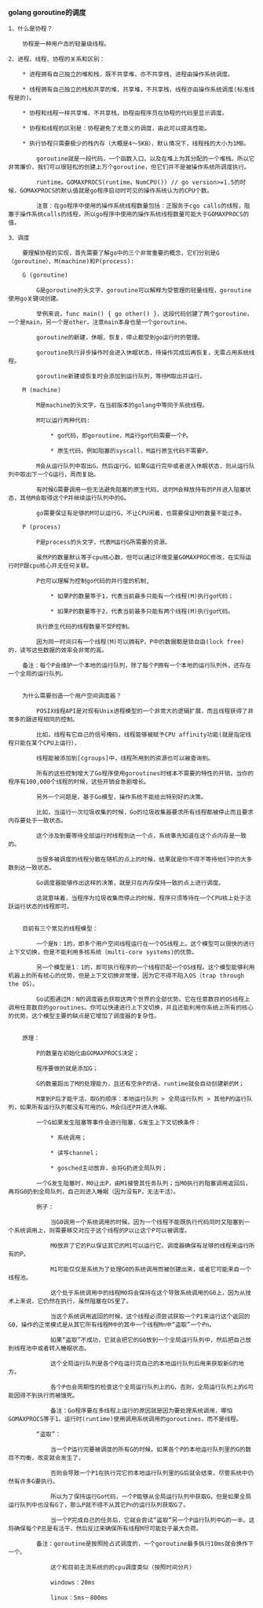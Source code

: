 **golang goroutine的调度**

    1、什么是协程？
    
        协程是一种用户态的轻量级线程。
    
    2、进程、线程、协程的关系和区别：
    
        * 进程拥有自己独立的堆和栈，既不共享堆，亦不共享栈，进程由操作系统调度。
        
        * 线程拥有自己独立的栈和共享的堆，共享堆，不共享栈，线程亦由操作系统调度(标准线程是的)。
        
        * 协程和线程一样共享堆，不共享栈，协程由程序员在协程的代码里显示调度。
        
        * 协程和线程的区别是：协程避免了无意义的调度，由此可以提高性能。
        
        * 执行协程只需要极少的栈内存（大概是4～5KB），默认情况下，线程栈的大小为1MB。
            
            goroutine就是一段代码，一个函数入口，以及在堆上为其分配的一个堆栈。所以它非常廉价，我们可以很轻松的创建上万个goroutine，但它们并不是被操作系统所调度执行。
            
            runtime。GOMAXPROCS(runtime。NumCPU()) // go version>=1.5的时候，GOMAXPROCS的默认值就是go程序启动时可见的操作系统认为的CPU个数。
            
            注意：在go程序中使用的操作系统线程数量包括：正服务于cgo calls的线程，阻塞于操作系统calls的线程，所以go程序中使用的操作系统线程数量可能大于GOMAXPROCS的值。
            
    3、调度
    
        要理解协程的实现，首先需要了解go中的三个非常重要的概念，它们分别是G（goroutine）、M(machine)和P(process):
        
        G (goroutine)
        
            G是goroutine的头文字，goroutine可以解释为受管理的轻量线程，goroutine使用go关键词创建。
            
            举例来说，func main() { go other() }，这段代码创建了两个goroutine，一个是main，另一个是other，注意main本身也是一个goroutine。
            
            goroutine的新建，休眠，恢复，停止都受到go运行时的管理。
            
            goroutine执行异步操作时会进入休眠状态，待操作完成后再恢复，无需占用系统线程。
            
            goroutine新建或恢复时会添加到运行队列，等待M取出并运行。
       
        M (machine)
        
            M是machine的头文字，在当前版本的golang中等同于系统线程。
            
            M可以运行两种代码:
            
                * go代码，即goroutine，M运行go代码需要一个P。
                
                * 原生代码，例如阻塞的syscall，M运行原生代码不需要P。
            
            M会从运行队列中取出G，然后运行G，如果G运行完毕或者进入休眠状态，则从运行队列中取出下一个G运行，周而复始。
            
            有时候G需要调用一些无法避免阻塞的原生代码，这时M会释放持有的P并进入阻塞状态，其他M会取得这个P并继续运行队列中的G。
            
            go需要保证有足够的M可以运行G，不让CPU闲着，也需要保证M的数量不能过多。
        
        P (process)
        
            P是process的头文字，代表M运行G所需要的资源。
                       
            虽然P的数量默认等于cpu核心数，但可以通过环境变量GOMAXPROC修改，在实际运行时P跟cpu核心并无任何关联。       
            
            P也可以理解为控制go代码的并行度的机制,
            
                * 如果P的数量等于1，代表当前最多只能有一个线程(M)执行go代码；
                
                * 如果P的数量等于2，代表当前最多只能有两个线程(M)执行go代码。
                
            执行原生代码的线程数量不受P控制。
            
            因为同一时间只有一个线程(M)可以拥有P，P中的数据都是锁自由(lock free)的，读写这些数据的效率会非常的高。
            
        备注：每个P会维护一个本地的运行队列，除了每个P拥有一个本地的运行队列外，还存在一个全局的运行队列。
        
        
        为什么需要创造一个用户空间调度器？
        
            POSIX线程API是对现有Unix进程模型的一个非常大的逻辑扩展，而且线程获得了非常多的跟进程相同的控制。
            
            比如，线程有它自己的信号掩码，线程能够被赋予CPU affinity功能(就是指定线程只能在某个CPU上运行），
            
            线程能被添加到[cgroups]中，线程所用到的资源也可以被查询到。
            
            所有的这些控制增大了Go程序使用goroutines时根本不需要的特性的开销，当你的程序有100,000个线程的时候，这些开销会急剧增长。
            
            另外一个问题是，基于Go模型，操作系统不能给出特别好的决策。
            
            比如，当运行一次垃圾收集的时候，Go的垃圾收集器要求所有线程都被停止而且要求内存要处于一致状态。
            
            这个涉及到要等待全部运行时线程到达一个点，系统事先知道在这个点内存是一致的。
            
            当很多被调度的线程分散在随机的点上的时候，结果就是你不得不等待他们中的大多数到达一致状态。
            
            Go调度器能够作出这样的决策，就是只在内存保持一致的点上进行调度。
            
            这就意味着，当程序为垃圾收集而停止的时候，程序只须等待在一个CPU核上处于活跃运行状态的线程即可。
            
        
        目前有三个常见的线程模型：
        
            一个是N：1的，即多个用户空间线程运行在一个OS线程上。这个模型可以很快的进行上下文切换，但是不能利用多核系统（multi-core systems)的优势。
            
            另一个模型是1：1的，即可执行程序的一个线程匹配一个OS线程。这个模型能够利用机器上的所有核心的优势，但是上下文切换非常慢，因为它不得不陷入OS（trap through the OS）。
            
            Go试图通过M：N的调度器去获取这两个世界的全部优势。它在任意数目的OS线程上调用任意数目的goroutines。你可以快速进行上下文切换，并且还能利用你系统上所有的核心的优势。这个模型主要的缺点是它增加了调度器的复杂性。
        
        
        原理：
        
            P的数量在初始化由GOMAXPROCS决定；
            
            程序要做的就是添加G；
            
            G的数量超出了M的处理能力，且还有空余P的话，runtime就会自动创建新的M；
            
            M拿到P后才能干活，取G的顺序：本地运行队列 > 全局运行队列 > 其他P的运行队列，如果所有运行队列都没有可用的G，M会归还P并进入休眠。
            
            一个G如果发生阻塞等事件会进行阻塞，G发生上下文切换条件：
                                              
                * 系统调用；
                
                * 读写channel；
                
                * gosched主动放弃，会将G扔进全局队列；
            
            一个G发生阻塞时，M0让出P，由M1接管其任务队列；当M0执行的阻塞调用返回后，再将G0扔到全局队列，自己则进入睡眠（因为没有P，无法干活）。
            
            例子：
                
                当G0调用一个系统调用的时候。因为一个线程不能既执行代码同时又阻塞到一个系统调用上，则需要移交对应于这个线程的P以让这个P可以被调度。
                
                M0放弃了它的P以保证其它的M1可以运行它。调度器确保有足够的线程来运行所有的P。
                
                M1可能仅仅是系统为了处理G0的系统调用而被创建出来，或者它可能来自一个线程池。
                
                这个处于系统调用中的线程M0将会保持在这个导致系统调用的G0上，因为从技术上来说，它仍然在执行，虽然阻塞在OS里了。
                
                当这个系统调用返回的时候，这个线程必须尝试获取一个P1来运行这个返回的G0，操作的正常模式是从其它所有线程M中的其中一个线程Mn中“盗取”一个Pn。
                
                如果“盗取”不成功，它就会把它的G0放到一个全局运行队列中，然后把自己放到线程池中或者转入睡眠状态。
                
                这个全局运行队列是各个P在运行完自己的本地运行队列后用来获取新G的地方。
                
                各个P也会周期性的检查这个全局运行队列上的G，否则，全局运行队列上的G可能因得不到执行而被饿死。
                
                备注：Go程序要在多线程上运行的原因就是因为要处理系统调用，哪怕GOMAXPROCS等于1。运行时(runtime)使用调用系统调用的goroutines，而不是线程。
                
            “盗取”：
                
                当一个P运行完要被调度的所有G的时候。如果各个P的本地运行队列里的G的数目不均衡，改变就会发生了，
                
                否则会导致一个P1在执行完它的本地运行队列里的G后就会结束，尽管系统中仍然有许多G要执行。
                
                所以为了保持运行Go代码，一个P能够从全局运行队列中获取G，但是如果全局运行队列中也没有G了，那么P就不得不从其它Pn的运行队列获取G了。
                
                当一个P完成自己的任务后，它就会尝试“盗取”另一个P运行队列中G的一半。这将确保每个P总是有活干，然后反过来确保所有线程M尽可能处于最大负荷。
                
            备注：goroutine是按照抢占式调度的，一个goroutine最多执行10ms就会换作下一个。
            
                这个和目前主流系统的的cpu调度类似（按照时间分片）
                
                windows：20ms
                
                linux：5ms－800ms
